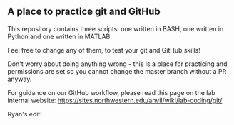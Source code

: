 A place to practice git and GitHub
--------------

This repository contains three scripts: one written in BASH, one written in Python and one written in MATLAB.

Feel free to change any of them, to test your git and GitHub skills!

Don't worry about doing anything wrong - this is a place for practicing and permissions are set so you cannot change the master branch without a PR anyway.

For guidance on our GitHub workflow, please read this page on the lab internal website:
https://sites.northwestern.edu/anvil/wiki/lab-coding/git/

Ryan's edit!
